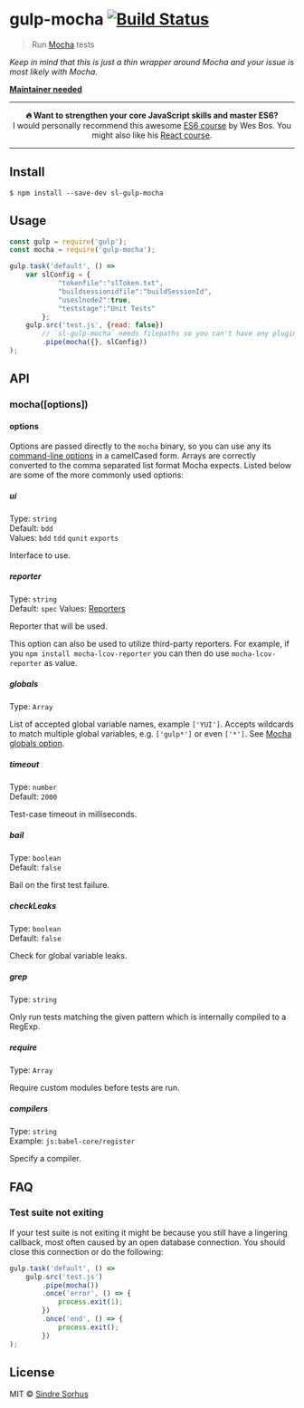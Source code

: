 # gulp-mocha [![Build Status](https://travis-ci.org/sindresorhus/gulp-mocha.svg?branch=master)](https://travis-ci.org/sindresorhus/gulp-mocha)

> Run [Mocha](https://github.com/mochajs/mocha) tests

*Keep in mind that this is just a thin wrapper around Mocha and your issue is most likely with Mocha.*

**[Maintainer needed](https://github.com/sindresorhus/gulp-mocha/issues/128)**

---

<p align="center"><b>🔥 Want to strengthen your core JavaScript skills and master ES6?</b><br>I would personally recommend this awesome <a href="https://ES6.io/friend/AWESOME">ES6 course</a> by Wes Bos. You might also like his <a href="https://ReactForBeginners.com/friend/AWESOME">React course</a>.</p>

---


## Install

```
$ npm install --save-dev sl-gulp-mocha
```


## Usage

```js
const gulp = require('gulp');
const mocha = require('gulp-mocha');

gulp.task('default', () =>
	var slConfig = {
			"tokenfile":"slToken.txt",
			"buildsessionidfile":"buildSessionId",
			"useslnode2":true,
			"teststage":"Unit Tests"
		};
	gulp.src('test.js', {read: false})
		// `sl-gulp-mocha` needs filepaths so you can't have any plugins before it
		.pipe(mocha({}, slConfig))
);
```


## API

### mocha([options])

#### options

Options are passed directly to the `mocha` binary, so you can use any its [command-line options](http://mochajs.org/#usage) in a camelCased form. Arrays are correctly converted to the comma separated list format Mocha expects. Listed below are some of the more commonly used options:


##### ui

Type: `string`<br>
Default: `bdd`<br>
Values: `bdd` `tdd` `qunit` `exports`

Interface to use.

##### reporter

Type: `string`<br>
Default: `spec`
Values: [Reporters](https://github.com/mochajs/mocha/tree/master/lib/reporters)

Reporter that will be used.

This option can also be used to utilize third-party reporters. For example, if you `npm install mocha-lcov-reporter` you can then do use `mocha-lcov-reporter` as value.

##### globals

Type: `Array`

List of accepted global variable names, example `['YUI']`. Accepts wildcards to match multiple global variables, e.g. `['gulp*']` or even `['*']`. See [Mocha globals option](http://mochajs.org/#globals-option).

##### timeout

Type: `number`<br>
Default: `2000`

Test-case timeout in milliseconds.

##### bail

Type: `boolean`<br>
Default: `false`

Bail on the first test failure.

##### checkLeaks

Type: `boolean`<br>
Default: `false`

Check for global variable leaks.

##### grep

Type: `string`

Only run tests matching the given pattern which is internally compiled to a RegExp.

##### require

Type: `Array`

Require custom modules before tests are run.

##### compilers

Type: `string`<br>
Example: `js:babel-core/register`

Specify a compiler.


## FAQ

### Test suite not exiting

If your test suite is not exiting it might be because you still have a lingering callback, most often caused by an open database connection. You should close this connection or do the following:

```js
gulp.task('default', () =>
	gulp.src('test.js')
		.pipe(mocha())
		.once('error', () => {
			process.exit(1);
		})
		.once('end', () => {
			process.exit();
		})
);
```


## License

MIT © [Sindre Sorhus](https://sindresorhus.com)
